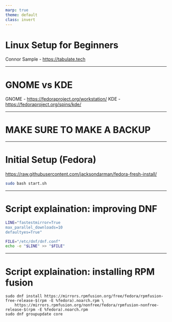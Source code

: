 ```yaml
---
marp: true
theme: default
class: invert
---
```


# Linux Setup for Beginners

Connor Sample - <https://tabulate.tech>

---

# GNOME vs KDE

GNOME - <https://fedoraproject.org/workstation/>
KDE - <https://fedoraproject.org/spins/kde/>

---

# MAKE SURE TO MAKE A BACKUP

---

# Initial Setup (Fedora)

<https://raw.githubusercontent.com/jacksondarman/fedora-fresh-install/>

```bash
sudo bash start.sh
```

---

# Script explaination: improving DNF

```bash
LINE="fastestmirror=True
max_parallel_downloads=10
defaultyes=True"

FILE="/etc/dnf/dnf.conf"
echo -e "$LINE" >> "$FILE"
```

---

# Script explaination: installing RPM fusion

```properties
sudo dnf install https://mirrors.rpmfusion.org/free/fedora/rpmfusion-free-release-$(rpm -E %fedora).noarch.rpm \
    https://mirrors.rpmfusion.org/nonfree/fedora/rpmfusion-nonfree-release-$(rpm -E %fedora).noarch.rpm
sudo dnf groupupdate core
```
